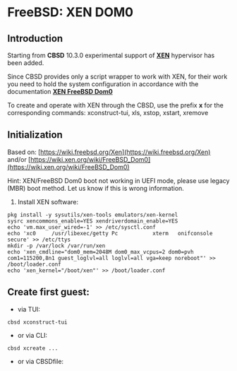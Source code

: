 # FreeBSD: XEN DOM0

## Introduction

Starting from **CBSD** 10.3.0 experimental support of [**XEN**](http://xenproject.org/) hypervisor has been added.

Since CBSD provides only a script wrapper to work with XEN, for their work you need to hold the system configuration in accordance with the documentation [**XEN FreeBSD Dom0**](http://wiki.xen.org/wiki/FreeBSD_Dom0)

To create and operate with XEN through the CBSD, use the prefix **x** for the corresponding commands: xconstruct-tui, xls, xstop, xstart, xremove

## Initialization

Based on: [https://wiki.freebsd.org/Xen](https://wiki.freebsd.org/Xen) and/or [https://wiki.xen.org/wiki/FreeBSD_Dom0](https://wiki.xen.org/wiki/FreeBSD_Dom0)

Hint: XEN/FreeBSD Dom0 boot not working in UEFI mode, please use legacy (MBR) boot method. Let us know if this is wrong information.

1) Install XEN software:

```
pkg install -y sysutils/xen-tools emulators/xen-kernel
sysrc xencommons_enable=YES xendriverdomain_enable=YES
echo 'vm.max_user_wired=-1' >> /etc/sysctl.conf
echo 'xc0     /usr/libexec/getty Pc           xterm   onifconsole secure' >> /etc/ttys
mkdir -p /var/lock /var/run/xen
echo 'xen_cmdline="dom0_mem=2048M dom0_max_vcpus=2 dom0=pvh com1=115200,8n1 guest_loglvl=all loglvl=all vga=keep noreboot"' >> /boot/loader.conf
echo 'xen_kernel="/boot/xen"' >> /boot/loader.conf
```

## Create first guest:

* via TUI:

```
cbsd xconstruct-tui
```

* or via CLI:

```
cbsd xcreate ...
```

* or via CBSDfile:

```

```
